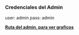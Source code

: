 ### Credenciales del Admin
user: admin
pass: admin

**[Ruta del admin, para ver graficos](https://www.miguelestevez.xyz/admin)**

